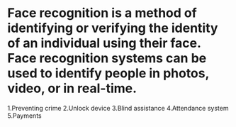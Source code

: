 # Face recognition is a method of identifying or verifying the identity of an individual using their face. Face recognition systems can be used to identify people in photos, video, or in real-time. 
1.Preventing crime
2.Unlock device
3.Blind assistance
4.Attendance system
5.Payments
